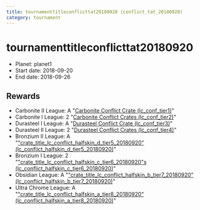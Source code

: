 ```yaml
---
title: tournamenttitleconflicttat20180920 (conflict_tat_20180920)
category: tournament
---
```

# tournamenttitleconflicttat20180920

  * Planet: planet1
  * Start date: 2018-09-20
  * End date: 2018-09-26

## Rewards

  * Carbonite II League: A "[Carbonite Conflict Crate (lc_conf_tier1)](lc_conf_tier1.html)"
  * Carbonite I League: 2 "[Carbonite Conflict Crates (lc_conf_tier2)](lc_conf_tier2.html)"
  * Durasteel I League: A "[Durasteel Conflict Crate (lc_conf_tier3)](lc_conf_tier3.html)"
  * Durasteel II League: 2 "[Durasteel Conflict Crates (lc_conf_tier4)](lc_conf_tier4.html)"
  * Bronzium II League: A "["crate_title_lc_conflict_halfskin_d_tier5_20180920" (lc_conflict_halfskin_d_tier5_20180920)](lc_conflict_halfskin_d_tier5_20180920.html)"
  * Bronzium I League: 2 "["crate_title_lc_conflict_halfskin_c_tier6_20180920"s (lc_conflict_halfskin_c_tier6_20180920)](lc_conflict_halfskin_c_tier6_20180920.html)"
  * Obsidian League: A "["crate_title_lc_conflict_halfskin_b_tier7_20180920" (lc_conflict_halfskin_b_tier7_20180920)](lc_conflict_halfskin_b_tier7_20180920.html)"
  * Ultra Chrome League: A "["crate_title_lc_conflict_halfskin_a_tier8_20180920" (lc_conflict_halfskin_a_tier8_20180920)](lc_conflict_halfskin_a_tier8_20180920.html)"
